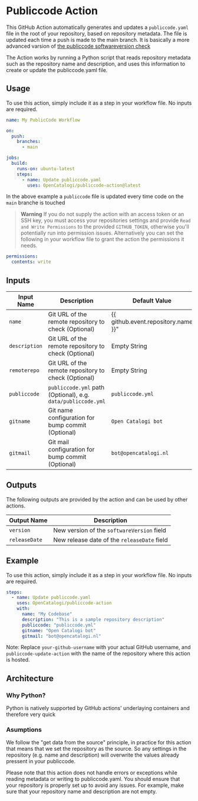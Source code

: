 # Publiccode Action
This GitHub Action automatically generates and updates a `publiccode.yaml` file in the root of your repository, based on repository metadata. The file is updated each time a push is made to the main branch. It is basically a more advanced varsion of [the publiccode softwareversion check](https://github.com/italia/publiccode-softwareversion-check-action/tree/master)

The Action works by running a Python script that reads repository metadata such as the repository name and description, and uses this information to create or update the publiccode.yaml file.

## Usage
To use this action, simply include it as a step in your workflow file. No inputs are required.

````yaml
name: My PublicCode Workflow

on:
  push:
    branches:
      - main

jobs:
  build:
    runs-on: ubuntu-latest
    steps:
      - name: Update publiccode.yaml
        uses: OpenCatalogi/publiccode-action@latest
````

In the above example a `publiccode` file is updated every time code on the `main` branche is touched

> **Warning**
> If you do not supply the action with an access token or an SSH key, you must access your repositories settings and provide `Read and Write Permissions` to the provided `GITHUB_TOKEN`, otherwise you'll potentially run into permission issues. Alternatively you can set the following in your workflow file to grant the action the permissions it needs.

```yml
permissions:
  contents: write
```

## Inputs

| Input Name   | Description                                                  | Default Value        |
|--------------|--------------------------------------------------------------|-----------------------|
| `name` | Git URL of the remote repository to check (Optional)         | {{ github.event.repository.name }}"         |
| `description` | Git URL of the remote repository to check (Optional)         | Empty String          |
| `remoterepo` | Git URL of the remote repository to check (Optional)         | Empty String          |
| `publiccode` | `publiccode.yml` path (Optional), e.g. `data/publiccode.yml` | `publiccode.yml`      |
| `gitname`    | Git name configuration for bump commit (Optional)            | `Open Catalogi bot`  |
| `gitmail`    | Git mail configuration for bump commit (Optional)            | `bot@opencatalogi.nl` |


## Outputs
The following outputs are provided by the action and can be used by other actions. 

| Output Name    | Description                                     |
|----------------|-------------------------------------------------|
| `version`      | New version of the `softwareVersion` field     |
| `releaseDate`  | New release date of the `releaseDate` field   |

## Example
To use this action, simply include it as a step in your workflow file. No inputs are required.

````yaml
steps:
  - name: Update publiccode.yaml
    uses: OpenCatalogi/publiccode-action
    with:
      name: "My Codebase"
      description: "This is a sample repository description"
      publiccode: "publiccode.yml"
      gitname: "Open Catalogi bot"
      gitmail: "bot@opencatalogi.nl"
````
Note: Replace `your-github-username` with your actual GitHub username, and `publiccode-update-action` with the name of the repository where this action is hosted.

## Architecture
### Why Python?
Python is natively supported by GitHub actions' underlaying containers and therefore very quick

### Asumptions
We follow the "get data from the source" principle, in practice for this action that means that we set the repository as the source. So any settings in the repository (e.g. name and description) will overwrite the values already pressent in your publiccode.

Please note that this action does not handle errors or exceptions while reading metadata or writing to publiccode.yaml. You should ensure that your repository is properly set up to avoid any issues. For example, make sure that your repository name and description are not empty.
